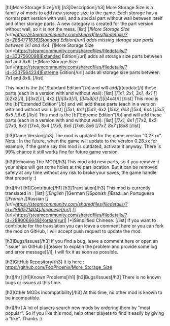 [h1]More Storage Size[/h1]
[h3]Description[/h3]
More Storage Size is a familly of mods to add new storage size to the game.
Each storage has a normal part version with wall, and a special part without wall between itself and other storage parts. A new category is created for the part version without wall, so it is not the mess.
[list]
[*]More Storage Size [url=https://steamcommunity.com/sharedfiles/filedetails/?id=2884771836]Standard Edition[/url] adds missing storage size parts between 1x1 and 4x4.
[*]More Storage Size [url=https://steamcommunity.com/sharedfiles/filedetails/?id=3337560098]Extended Edition[/url] adds all storage size parts between 5x1 and 6x6.
[*]More Storage Size [url=https://steamcommunity.com/sharedfiles/filedetails/?id=3337564234]Extreme Edition[/url] adds all storage size parts between 7x1 and 8x8.
[/list]

This mod is the [b]"Standard Edition"[/b] and will add/[i]update[/i] these parts (each in a version with and without wall):
[list]
[*]1x1, 2x1, 3x1, 4x1
[*][i]2x2[/i], [i]3x2[/i], 4x2
[*][i]3x3[/i], [i]4x3[/i]
[*][i]4x4[/i]
[/list]
This mod is the [b]"Extended Edition"[/b] and will add these parts (each in a version with and without wall):
[list]
[*]5x1, 6x1
[*]5x2, 6x2
[*]5x3, 6x3
[*]5x4, 6x4
[*]5x5, 6x5
[*]6x6
[/list]
This mod is the [b]"Extreme Edition"[/b] and will add these parts (each in a version with and without wall):
[list]
[*]7x1, 8x1
[*]7x2, 8x2
[*]7x3, 8x3
[*]7x4, 8x4
[*]7x5, 8x5
[*]7x6, 8x6
[*]7x7, 8x7
[*]8x8
[/list]

[h3]Game Version[/h3]
The mod is updated for the game version "0.27.xx".
Note : In the future, when the game will update to the version 0.28.xx for example, if the game say this mod is outdated, activate it anyway. There is 99% chance it still works fine for future game version.

[h3]Removing The MOD[/h3]
This mod add new parts, so if you remove it your ships will get some holes at the part location. But it can be removed safely at any time without any risk to broke your saves, the game handle that properly :)

[hr][/hr]
[h1]Contribute[/h1]
[h3]Translation[/h3]
This mod is currently translated in :
[list]
[*]English
[*]German
[*]Spanish
[*]Brazilian Portuguese
[*]French
[*]Russian
[*][url=https://steamcommunity.com/sharedfiles/filedetails/?id=2880571404]Japanese[/url]
[*][url=https://steamcommunity.com/sharedfiles/filedetails/?id=2880066648]Korean[/url]
[*]Simplified Chinese.
[/list]
If you want to contribute for the translation you can leave a comment here or you can fork the mod on GitHub, I will accept push request to update the mod.

[h3]Bugs/Issues[/h3]
If you find a bug, leave a comment here or open an "issue" on GitHub [i](easier to explain the problem and provide some log and error message)[/i], I will fix it as soon as possible.

[h3]GitHub Repository[/h3]
It is here : https://github.com/FooPhoenix/More_Storage_Size

[hr][/hr]
[h1]Known Problems[/h1]
[h3]Bugs/Issues[/h3]
There is no known bugs or issues at this time.

[h3]Other MODs incompatibility[/h3]
At this time, no other mod is known to be incompatible.


[hr][/hr]
A lot of players search new mods by ordering them by "most popular". So if you like this mod, help other players to find it easily by giving a "like". Thanks :)

